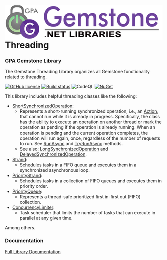 <img align="right" src="img/gemstone-wide-600.png" alt="gemstone logo">

# Threading
### GPA Gemstone Library

The Gemstone Threading Library organizes all Gemstone functionality related to threading.

[![GitHub license](https://img.shields.io/github/license/gemstone/threading?color=4CC61E)](https://github.com/gemstone/threading/blob/master/LICENSE)
[![Build status](https://ci.appveyor.com/api/projects/status/0eiilt0ki2s260yw?svg=true)](https://ci.appveyor.com/project/ritchiecarroll/threading)
![CodeQL](https://github.com/gemstone/threading/workflows/CodeQL/badge.svg)
[![NuGet](https://buildstats.info/nuget/Gemstone.Threading)](https://www.nuget.org/packages/Gemstone.Threading#readme-body-tab)

This library includes helpful threading classes like the following:

* [ShortSynchronizedOperation](https://gemstone.github.io/threading/help/html/T_Gemstone_Threading_SynchronizedOperations_ShortSynchronizedOperation.htm):
  * Represents a short-running synchronized operation, i.e., an [Action](https://docs.microsoft.com/en-us/dotnet/api/system.action), that cannot run while it is already in progress. Specifically, the class has the ability to execute an operation on another thread or mark the operation as pending if the operation is already running. When an operation is pending and the current operation completes, the operation will run again, once, regardless of the number of requests to run. See [RunAsync](https://gemstone.github.io/threading/help/html/M_Gemstone_Threading_SynchronizedOperations_SynchronizedOperationBase_RunAsync.htm) and [TryRunAsync](https://gemstone.github.io/threading/help/html/M_Gemstone_Threading_SynchronizedOperations_SynchronizedOperationBase_TryRunAsync.htm) methods.
  * See also: [LongSynchronizedOperation](https://gemstone.github.io/threading/help/html/T_Gemstone_Threading_SynchronizedOperations_LongSynchronizedOperation.htm) and [DelayedSynchronizedOperation](https://gemstone.github.io/threading/help/html/T_Gemstone_Threading_SynchronizedOperations_DelayedSynchronizedOperation.htm).
* [Strand](https://gemstone.github.io/threading/help/html/T_Gemstone_Threading_Strands_Strand.htm):
  * Schedules tasks in a FIFO queue and executes them in a synchronized asynchronous loop.
* [PriorityStrand](https://gemstone.github.io/threading/help/html/T_Gemstone_Threading_Strands_PriorityStrand.htm):
  * Schedules tasks in a collection of FIFO queues and executes them in priority order.
* [PriorityQueue](https://gemstone.github.io/threading/help/html/T_Gemstone_Threading_Collections_PriorityQueue_1.htm):
  * Represents a thread-safe prioritized first in-first out (FIFO) collection.
* [ConcurrencyLimiter](https://gemstone.github.io/threading/help/html/T_Gemstone_Threading_ConcurrencyLimiter.htm):
  * Task scheduler that limits the number of tasks that can execute in parallel at any given time.

Among others.

### Documentation
[Full Library Documentation](https://gemstone.github.io/threading/help)
